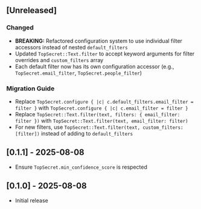 ## [Unreleased]

### Changed
- **BREAKING:** Refactored configuration system to use individual filter accessors instead of nested `default_filters`
- Updated `TopSecret::Text.filter` to accept keyword arguments for filter overrides and `custom_filters` array
- Each default filter now has its own configuration accessor (e.g., `TopSecret.email_filter`, `TopSecret.people_filter`)

### Migration Guide
- Replace `TopSecret.configure { |c| c.default_filters.email_filter = filter }` with `TopSecret.configure { |c| c.email_filter = filter }`
- Replace `TopSecret::Text.filter(text, filters: { email_filter: filter })` with `TopSecret::Text.filter(text, email_filter: filter)`
- For new filters, use `TopSecret::Text.filter(text, custom_filters: [filter])` instead of adding to `default_filters`

## [0.1.1] - 2025-08-08

-   Ensure `TopSecret.min_confidence_score` is respected

## [0.1.0] - 2025-08-08

-   Initial release
